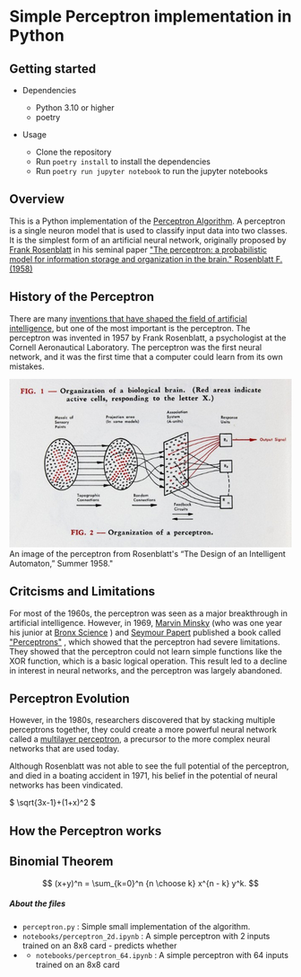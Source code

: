 # Simple Perceptron implementation in Python

## Getting started
 * Dependencies
    * Python 3.10 or higher
    * poetry
 
 * Usage
    * Clone the repository
    * Run `poetry install` to install the dependencies
    * Run `poetry run jupyter notebook` to run the jupyter notebooks

## Overview
This is a Python implementation of the [Perceptron Algorithm](https://en.wikipedia.org/wiki/Perceptron).
A perceptron is a single neuron model that is used to classify input data into two classes.
It is the simplest form of an artificial neural network, originally proposed
by [Frank Rosenblatt](https://en.wikipedia.org/wiki/Frank_Rosenblatt) in
his seminal
paper ["The perceptron: a probabilistic model for information storage and organization in the brain." Rosenblatt F.(1958)](https://www.ling.upenn.edu/courses/cogs501/Rosenblatt1958.pdf)

## History of the Perceptron
There are
many [inventions that have shaped the field of artificial intelligence](https://www.mckinsey.com/featured-insights/artificial-intelligence/deep-learnings-origins-and-pioneers),
but one of the most important is the perceptron. The perceptron was invented in 1957 by Frank Rosenblatt, a psychologist
at the Cornell Aeronautical
Laboratory. The perceptron was the first neural network, and it was the first time that a computer could learn from its
own mistakes.

![An image of the perceptron](./static/perceptron_diagram.png "An image of the perceptron from Rosenblatt's “The Design of an Intelligent Automaton,” Summer 1958.")
An image of the perceptron from Rosenblatt's “The Design of an Intelligent Automaton,” Summer 1958."

## Critcisms and Limitations
For most of the 1960s, the perceptron was seen as a major breakthrough in
artificial intelligence. However, in 1969, [Marvin Minsky](https://en.wikipedia.org/wiki/Marvin_Minsky)
(who was one year his junior at 
[Bronx Science](https://en.wikipedia.org/wiki/Bronx_High_School_of_Science)
)
and [Seymour Papert](https://en.wikipedia.org/wiki/Seymour_Papert)
published a book called ["Perceptrons"](https://en.wikipedia.org/wiki/Perceptrons_(book))
, which showed that the perceptron had
severe limitations. They showed that the perceptron could not learn simple
functions like the XOR function, which is a basic logical operation. This
result led to a decline in interest in neural networks, and the perceptron
was largely abandoned.

## Perceptron Evolution
However, in the 1980s, researchers discovered that by stacking multiple
perceptrons together, they could create a more powerful neural network
called a [multilayer perceptron](https://en.wikipedia.org/wiki/Multilayer_perceptron), a precursor 
to the more complex neural networks that are used today.

Although Rosenblatt was not able to see the full potential of the perceptron, and 
died in a boating accident in 1971, his belief in the potential of neural networks has been vindicated.

$` \sqrt{3x-1}+(1+x)^2 `$


## How the Perceptron works
 Binomial Theorem
----------------

$$ (x+y)^n = \sum_{k=0}^n {n \choose k} x^{n - k} y^k. $$




##### About the files

* `perceptron.py` : Simple small implementation of the  algorithm.
* `notebooks/perceptron_2d.ipynb` : A simple perceptron with 2 inputs trained on an 8x8 card - predicts whether 
* * `notebooks/perceptron_64.ipynb` : A simple perceptron with 64 inputs trained on an 8x8 card